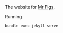 The website for [Mr Figs](https://github.com/joereynolds/Mr-figs).

Running
```
bundle exec jekyll serve
```
